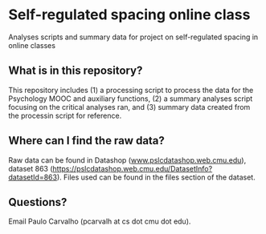 # Self-regulated spacing online class
Analyses scripts and summary data for project on self-regulated spacing in online classes
 
## What is in this repository?
This repository includes (1) a processing script to process the data for the Psychology MOOC and auxiliary functions, (2) a summary analyses script focusing on the critical analyses ran, and (3) summary data created from the processin script for reference.

## Where can I find the raw data?
Raw data can be found in Datashop (www.pslcdatashop.web.cmu.edu), dataset 863 (https://pslcdatashop.web.cmu.edu/DatasetInfo?datasetId=863). Files used can be found in the files section of the dataset.

## Questions?
Email Paulo Carvalho (pcarvalh at cs dot cmu dot edu).
